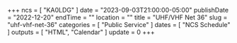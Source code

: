 +++ ncs = [ "KA0LDG" ] date = "2023-09-03T21:00:00-05:00" publishDate =
"2022-12-20" endTime = "" location = "" title = "UHF/VHF Net 36" slug
= "uhf-vhf-net-36" categories = [ "Public Service" ] dates = [ "NCS
Schedule" ] outputs = [ "HTML", "Calendar" ] update = 0 +++

